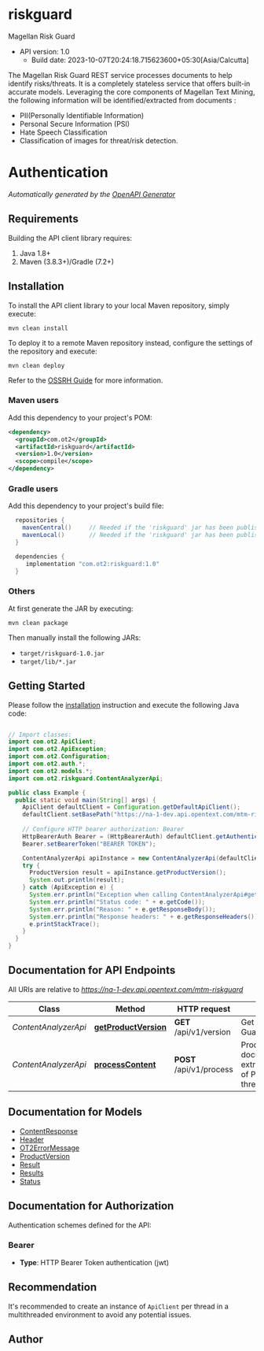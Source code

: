 # riskguard

Magellan Risk Guard
- API version: 1.0
  - Build date: 2023-10-07T20:24:18.715623600+05:30[Asia/Calcutta]

The Magellan Risk Guard REST service processes documents to help identify risks/threats. It is a completely stateless service that offers built-in accurate models. Leveraging the core components of Magellan Text Mining, the following information will be identified/extracted from documents  :
- PII(Personally Identifiable Information)
- Personal Secure Information (PSI)
- Hate Speech Classification
- Classification of images for threat/risk detection.

# Authentication

<!-- ReDoc-Inject: <security-definitions> -->


*Automatically generated by the [OpenAPI Generator](https://openapi-generator.tech)*


## Requirements

Building the API client library requires:
1. Java 1.8+
2. Maven (3.8.3+)/Gradle (7.2+)

## Installation

To install the API client library to your local Maven repository, simply execute:

```shell
mvn clean install
```

To deploy it to a remote Maven repository instead, configure the settings of the repository and execute:

```shell
mvn clean deploy
```

Refer to the [OSSRH Guide](http://central.sonatype.org/pages/ossrh-guide.html) for more information.

### Maven users

Add this dependency to your project's POM:

```xml
<dependency>
  <groupId>com.ot2</groupId>
  <artifactId>riskguard</artifactId>
  <version>1.0</version>
  <scope>compile</scope>
</dependency>
```

### Gradle users

Add this dependency to your project's build file:

```groovy
  repositories {
    mavenCentral()     // Needed if the 'riskguard' jar has been published to maven central.
    mavenLocal()       // Needed if the 'riskguard' jar has been published to the local maven repo.
  }

  dependencies {
     implementation "com.ot2:riskguard:1.0"
  }
```

### Others

At first generate the JAR by executing:

```shell
mvn clean package
```

Then manually install the following JARs:

* `target/riskguard-1.0.jar`
* `target/lib/*.jar`

## Getting Started

Please follow the [installation](#installation) instruction and execute the following Java code:

```java

// Import classes:
import com.ot2.ApiClient;
import com.ot2.ApiException;
import com.ot2.Configuration;
import com.ot2.auth.*;
import com.ot2.models.*;
import com.ot2.riskguard.ContentAnalyzerApi;

public class Example {
  public static void main(String[] args) {
    ApiClient defaultClient = Configuration.getDefaultApiClient();
    defaultClient.setBasePath("https://na-1-dev.api.opentext.com/mtm-riskguard");
    
    // Configure HTTP bearer authorization: Bearer
    HttpBearerAuth Bearer = (HttpBearerAuth) defaultClient.getAuthentication("Bearer");
    Bearer.setBearerToken("BEARER TOKEN");

    ContentAnalyzerApi apiInstance = new ContentAnalyzerApi(defaultClient);
    try {
      ProductVersion result = apiInstance.getProductVersion();
      System.out.println(result);
    } catch (ApiException e) {
      System.err.println("Exception when calling ContentAnalyzerApi#getProductVersion");
      System.err.println("Status code: " + e.getCode());
      System.err.println("Reason: " + e.getResponseBody());
      System.err.println("Response headers: " + e.getResponseHeaders());
      e.printStackTrace();
    }
  }
}

```

## Documentation for API Endpoints

All URIs are relative to *https://na-1-dev.api.opentext.com/mtm-riskguard*

Class | Method | HTTP request | Description
------------ | ------------- | ------------- | -------------
*ContentAnalyzerApi* | [**getProductVersion**](docs/ContentAnalyzerApi.md#getProductVersion) | **GET** /api/v1/version | Get version of Risk Guard Service
*ContentAnalyzerApi* | [**processContent**](docs/ContentAnalyzerApi.md#processContent) | **POST** /api/v1/process | Process documents/images for extraction/identification of PII, PSI and threat/risk


## Documentation for Models

 - [ContentResponse](docs/ContentResponse.md)
 - [Header](docs/Header.md)
 - [OT2ErrorMessage](docs/OT2ErrorMessage.md)
 - [ProductVersion](docs/ProductVersion.md)
 - [Result](docs/Result.md)
 - [Results](docs/Results.md)
 - [Status](docs/Status.md)


<a id="documentation-for-authorization"></a>
## Documentation for Authorization


Authentication schemes defined for the API:
<a id="Bearer"></a>
### Bearer

- **Type**: HTTP Bearer Token authentication (jwt)


## Recommendation

It's recommended to create an instance of `ApiClient` per thread in a multithreaded environment to avoid any potential issues.

## Author



